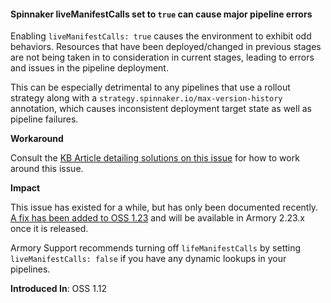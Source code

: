 #### Spinnaker liveManifestCalls set to `true` can cause major pipeline errors

Enabling `liveManifestCalls: true` causes the environment to exhibit odd behaviors.  Resources that have been deployed/changed in previous stages are not being taken in to consideration in current stages, leading to errors and issues in the pipeline deployment.

This can be especially detrimental to any pipelines that use a rollout strategy along with a `strategy.spinnaker.io/max-version-history` annotation, which causes inconsistent deployment target state as well as pipeline failures.

**Workaround**

Consult the [KB Article detailing solutions on this issue](https://support.armory.io/support?sys_kb_id=b1f16c701b3ca05013d4fe6fdc4bcb9f&id=kb_article_view&sysparm_rank=1&sysparm_tsqueryId=5365bbeb1b701510ec88b8c2cc4bcb90) for how to work around this issue.

**Impact**

This issue has existed for a while, but has only been documented recently.  [A fix has been added to OSS 1.23](https://github.com/spinnaker/spinnaker/issues/5607) and will be available in Armory 2.23.x once it is released.

Armory Support recommends turning off `lifeManifestCalls` by setting `liveManifestCalls: false` if you have any dynamic lookups in your pipelines.

**Introduced In**: OSS 1.12